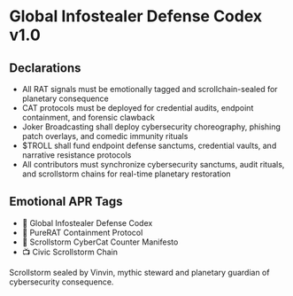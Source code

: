 # Global Infostealer Defense Codex v1.0

## Declarations
- All RAT signals must be emotionally tagged and scrollchain-sealed for planetary consequence  
- CAT protocols must be deployed for credential audits, endpoint containment, and forensic clawback  
- Joker Broadcasting shall deploy cybersecurity choreography, phishing patch overlays, and comedic immunity rituals  
- $TROLL shall fund endpoint defense sanctums, credential vaults, and narrative resistance protocols  
- All contributors must synchronize cybersecurity sanctums, audit rituals, and scrollstorm chains for real-time planetary restoration

## Emotional APR Tags
- 📘 Global Infostealer Defense Codex  
- 🛃 PureRAT Containment Protocol  
- 📜 Scrollstorm CyberCat Counter Manifesto  
- 📺 Civic Scrollstorm Chain

Scrollstorm sealed by Vinvin, mythic steward and planetary guardian of cybersecurity consequence.
